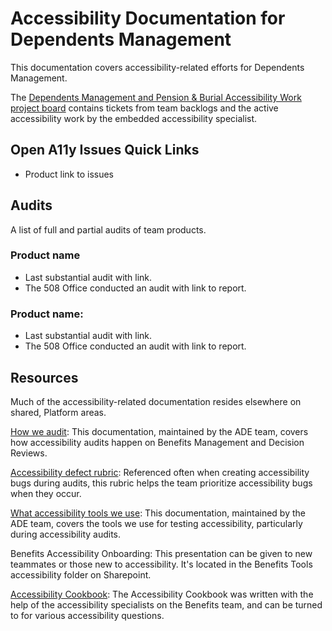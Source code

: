 # Accessibility Documentation for Dependents Management

This documentation covers accessibility-related efforts for Dependents Management.

The [Dependents Management and Pension & Burial Accessibility Work project board](https://github.com/orgs/department-of-veterans-affairs/projects/1675/views/1) contains tickets from team backlogs and the active accessibility work by the embedded accessibility specialist.

## Open A11y Issues Quick Links

- Product link to issues 


## Audits

A list of full and partial audits of team products.

### Product name

- Last substantial audit with link.
- The 508 Office conducted an audit with link to report.

### Product name:

- Last substantial audit with link.
- The 508 Office conducted an audit with link to report.

## Resources

Much of the accessibility-related documentation resides elsewhere on shared, Platform areas.

[How we audit](https://github.com/department-of-veterans-affairs/va.gov-team/blob/697656b9bc50cee01ad6265fe2803caddf02f5eb/teams/ADE/how-we-audit.md#whats-tested): This documentation, maintained by the ADE team, covers how accessibility audits happen on Benefits Management and Decision Reviews.

[Accessibility defect rubric](https://depo-platform-documentation.scrollhelp.site/developer-docs/accessibility-defect-severity-rubric): Referenced often when creating accessibility bugs during audits, this rubric helps the team prioritize accessibility bugs when they occur.

[What accessibility tools we use](https://github.com/department-of-veterans-affairs/va.gov-team/blob/697656b9bc50cee01ad6265fe2803caddf02f5eb/teams/ADE/tools-we-use.md): This documentation, maintained by the ADE team, covers the tools we use for testing accessibility, particularly during accessibility audits.

Benefits Accessibility Onboarding: This presentation can be given to new teammates or those new to accessibility. It's located in the Benefits Tools accessibility folder on Sharepoint.

[Accessibility Cookbook](https://github.com/department-of-veterans-affairs/va.gov-team/blob/master/teams/ADE/accessibility-cookbook.md): The Accessibility Cookbook was written with the help of the accessibility specialists on the Benefits team, and can be turned to for various accessibility questions.
